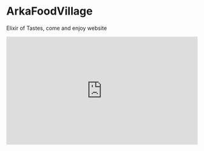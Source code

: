 # ArkaFoodVillage
Elixir of Tastes, come and enjoy website

  <div style="position: relative; padding-bottom: 56.25%; height: 0;"><iframe src="https://youtu.be/DseIgk_OJ0o/embed" frameborder="0" webkitallowfullscreen mozallowfullscreen allowfullscreen style="position: absolute; top: 0; left: 0; width: 100%; height: 100%;"></iframe></div>
 
